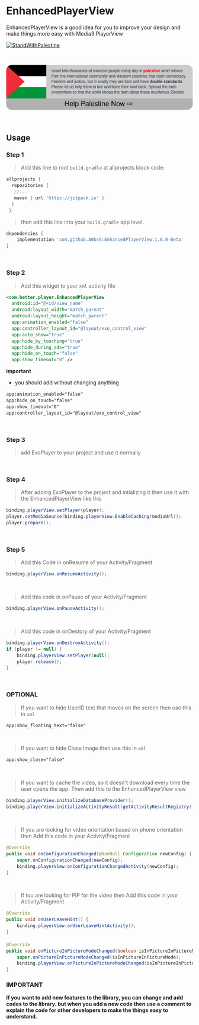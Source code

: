 # EnhancedPlayerView
EnhancedPlayerView is a good idea for you to improve your design and make things more easy with Media3 PlayerView

[![StandWithPalestine](https://raw.githubusercontent.com/karim-eg/StandWithPalestine/main/assets/palestine_badge.svg)](https://github.com/karim-eg/StandWithPalestine)

<br>

[![StandWithPalestine](https://raw.githubusercontent.com/karim-eg/StandWithPalestine/main/assets/palestine_banner.svg)](https://github.com/karim-eg/StandWithPalestine/blob/main/Donate.md)

<br>



## Usage


### Step 1
> Add this line to root `build.gradle` at allprojects block code:
```gradle
allprojects {
  repositories {
   //...
   maven { url 'https://jitpack.io' }
  }
 }
 ```

> then add this line into your `build.gradle` app level.
```gradle
dependencies {
    implementation 'com.github.A0ks9:EnhancedPlayerView:1.0.0-Beta'
}
```

<br>
  
### Step 2
> Add this widget to your `xml` activity file
```xml
<com.better.player.EnhancedPlayerView
  android:id="@+id/view_name"
  android:layout_width="match_parent"
  android:layout_height="match_parent"
  app:animation_enabled="false"
  app:controller_layout_id="@layout/exo_control_view"
  app:auto_show="true"
  app:hide_by_touching="true"
  app:hide_during_ads="true"
  app:hide_on_touch="false"
  app:show_timeout="0" />
```

**important**
- you should add without changing anything
```xml
app:animation_enabled="false"
app:hide_on_touch="false"
app:show_timeout="0"
app:controller_layout_id="@layout/exo_control_view"
```

<br>

### Step 3
> add ExoPlayer to your project and use it normally

<br>

### Step 4
> After adding ExoPlayer to the project and intializing it then use it with the EnhancedPlayerView like this
```java
binding.playerView.setPlayer(player);
player.setMediaSource(binding.playerView.EnableCaching(mediaUrl));
player.prepare();
```

<br>

### Step 5
> Add this Code in onResume of your Activity/Fragment
```java
binding.playerView.onResumeActivity();
```

<br>

> Add this code in onPause of your Activity/Fragment
```java
binding.playerView.onPauseActivity();
```

<br>

> Add this code in onDestory of your Activity/Fragment
```java
binding.playerView.onDestroyActivity();
if (player != null) {
    binding.playerView.setPlayer(null);
    player.release();
}
```

<br>

### OPTIONAL
> If you want to hide UserID text that moves on the screen then use this in `xml`
```xml
app:show_floating_text="false"
```

<br>

> If you want to hide Close Image then use this in `xml`
```xml
app:show_close="false"
```

<br>

> If you want to cache the video, so it doesn't download every time the user opens the app. Then add this to the EnhancedPlayerView view
```java
binding.playerView.initializeDatabaseProvider();
binding.playerView.initializeActivityResult(getActivityResultRegistry());
```

<br>

> If you are looking for video orientation based on phone orientation then Add this code in your Activity/Fragment
```java
@Override
public void onConfigurationChanged(@NonNull Configuration newConfig) {
    super.onConfigurationChanged(newConfig);
    binding.playerView.onConfigurationChangedActivity(newConfig);
}
```

<br>

> If tou are looking for PIP for the video then Add this code in your Activity/Fragment
```java
@Override
public void onUserLeaveHint() {
    binding.playerView.onUserLeaveHintActivity();
}

@Override
public void onPictureInPictureModeChanged(boolean isInPictureInPictureMode) {
    super.onPictureInPictureModeChanged(isInPictureInPictureMode);
    binding.playerView.onPictureInPictureModeChanged(isInPictureInPictureMode);
}
```


### IMPORTANT
**If you want to add new features to the library, you can change and add codes to the library. but when you add a new code then use a comment to explain the code for other developers to make the things easy to understand.**
